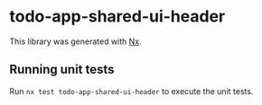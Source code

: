 # todo-app-shared-ui-header

This library was generated with [Nx](https://nx.dev).

## Running unit tests

Run `nx test todo-app-shared-ui-header` to execute the unit tests.
